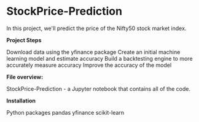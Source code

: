# StockPrice-Prediction

In this project, we'll predict the price of the Nifty50 stock market index.

**Project Steps**

Download data using the yfinance package
Create an initial machine learning model and estimate accuracy
Build a backtesting engine to more accurately measure accuracy
Improve the accuracy of the model

**File overview:**

StockPrice-Prediction - a Jupyter notebook that contains all of the code.

**Installation**

Python packages
pandas
yfinance
scikit-learn
